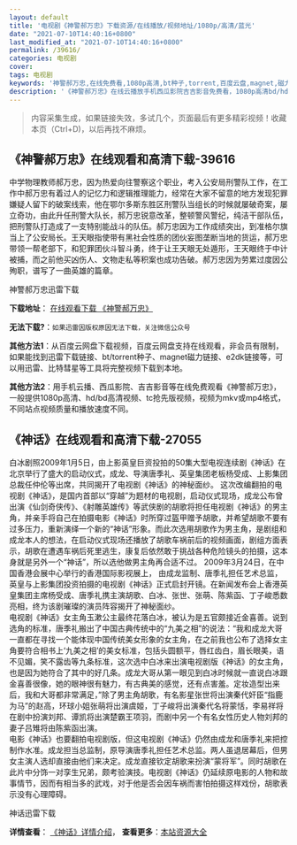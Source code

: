 ```yaml
---
layout: default
title: '电视剧《神警郝万忠》下载资源/在线播放/视频地址/1080p/高清/蓝光'
date: "2021-07-10T14:40:16+0800"
last_modified_at: "2021-07-10T14:40:16+0800"
permalink: /39616/
categories: 电视剧
cover:
tags: 电视剧
keywords: '神警郝万忠,在线免费看,1080p高清,bt种子,torrent,百度云盘,magnet,磁力链,迅雷下载资源'
description: '《神警郝万忠》在线云播放手机西瓜影院吉吉影音免费看，1080p高清bd/hd未删减完整版和tc抢先枪版，mkv/mp4格式，附带bt/torrent种子、magnet/磁力链、百度云盘、网盘资源迅雷下载链接'
---
```


>内容采集生成，如果链接失效，多试几个，页面最后有更多精彩视频！收藏本页（Ctrl+D)，以后再找不麻烦。


## 《神警郝万忠》在线观看和高清下载-39616

中学物理教师郝万忠，因为热爱向往警察这个职业，考入公安局刑警队工作，在工作中郝万忠有着过人的记忆力和逻辑推理能力，经常在大家不留意的地方发现犯罪嫌疑人留下的破案线索，他在鄂尔多斯东胜区刑警队当组长的时候就屡破奇案，屡立奇功，由此升任刑警大队长，郝万忠锐意改革，整顿警风警纪，纯洁干部队伍，把刑警队打造成了一支特别能战斗的队伍。郝万忠因为工作成绩突出，到准格尔旗当上了公安局长。王天眼指使带有黑社会性质的团伙妄图垄断当地的货运，郝万忠带领一帮老部下，和犯罪团伙斗智斗勇，终于让王天眼无处遁形，王天眼终于中计被捕，而之前他买凶伤人、文物走私等积案也成功告破。郝万忠因为劳累过度因公殉职，谱写了一曲英雄的篇章。<!---剧情end--->


神警郝万忠迅雷下载

**下载地址**： [在线观看下载 《神警郝万忠》](https://www.993dy.com//vod-detail-id-12687.html) 


**无法下载?**：`如果迅雷因版权原因无法下载，关注微信公众号 `

**其他方法1**：从百度云网盘下载视频，百度云网盘支持在线观看，非会员有限制，如果能找到迅雷下载链接、bt/torrent种子、magnet磁力链接、e2dk链接等，可以用迅雷、比特彗星等工具将完整视频下载到本地。

**其他方法2**：用手机云播、西瓜影院、吉吉影音等在线免费观看《神警郝万忠》，一般提供1080p高清、hd/bd高清视频、tc抢先版视频，视频为mkv或mp4格式，不同站点视频质量和播放速度不同。


## 《神话》在线观看和高清下载-27055

白冰剧照2009年1月5日，由上影英皇巨资投拍的50集大型电视连续剧《神话》在北京举行了盛大的启动仪式，成龙、导演唐季礼、英皇集团老板杨受成、上影集团总裁任仲伦等出席，共同揭开了电视剧《神话》的神秘面纱。 这次改编翻拍的电视剧《神话》，是国内首部以“穿越”为题材的电视剧，启动仪式现场，成龙公布曾出演《仙剑奇侠传》、《射雕英雄传》等武侠剧的胡歌将担任电视剧《神话》的男主角，并亲手将自己在拍摄电影《神话》时所穿过盔甲赠予胡歌，并希望胡歌不要有过多压力，重新演绎一个新的&ldquo;神话”形象。而此次选用胡歌作为男主角，是剧组和成龙本人的想法，在启动仪式现场还播放了胡歌车祸前后的视频画面，剧组方面表示，胡歌在遭遇车祸后死里逃生，康复后依然敢于挑战各种危险镜头的拍摄，这本身就是另外一个&ldquo;神话”，所以选他做男主角再合适不过。 2009年3月24日，在中国香港会展中心举行的香港国际影视展上， 由成龙监制、唐季礼担任艺术总监，英皇与上影集团投资拍摄的电视剧《神话》正式启封开镜。在新闻发布会上香港英皇集团主席杨受成、唐季礼携主演胡歌、白冰、张世、张萌、陈紫函、丁子峻悉数亮相，终为该剧璀璨的演员阵容揭开了神秘面纱。<br />电视剧《神话》女主角玉漱公主最终花落白冰，被认为是五官颇接近金喜善。说到选角的标准，唐季礼搬出了中国古典传统中的“九美之相”的说法：“我和成龙大哥一直都在寻找一个能体现中国传统美女形象的女主角，在之前我也公布了选择女主角要符合相书上&lsquo;九美之相’的美女标准，包括头圆额平，唇红齿白，眉长眼美，语不见媚，笑不露齿等九条标准，这次选中白冰来出演电视剧版《神话》的女主角，也是因为她符合了其中的好几条。成龙大哥从第一眼见到白冰时候就一直说白冰跟金喜善很像，她的眼神很有魅力，有古典美的感觉，还有点害羞。定妆造型出来后，我和大哥都非常满足，”除了男主角胡歌，有名影星张世将出演秦代奸臣&ldquo;指鹿为马”的赵高，环球小姐张萌将出演虞姬，丁子峻将出演秦代名将蒙恬，李易祥将在剧中扮演刘邦、谭凯将出演楚霸王项羽，而剧中另一个有名女性历史人物刘邦的妻子吕雉将由陈紫函出演。<br />电影《神话》也要翻拍电视剧版，但这电视剧《神话》仍然由成龙和唐季礼来把控制作水准。成龙担当总监制，原导演唐季礼担任艺术总监。两人虽退居幕后，但男女主演人选却直接由他们来决定。成龙直接钦定胡歌来扮演“蒙将军&rdquo;。同时胡歌在此片中分饰一对孪生兄弟，颇考验演技。电视剧《神话》仍延续原电影的人物和故事情节，因而有相当多的武戏，对于他是否会因车祸而害怕拍摄这样戏份，胡歌表示没有心理障碍。


神话迅雷下载

**详情查看**： [《神话》详情介绍](/movie/27055/)， **查看更多**：[本站资源大全](/movie/t/all/)

